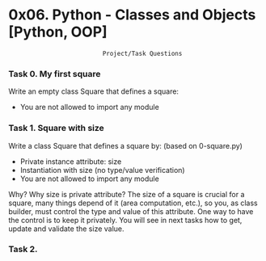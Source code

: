 # 0x06. Python - Classes and Objects [Python, OOP]
                              Project/Task Questions

### Task 0. My first square

Write an empty class Square that defines a square:
- You are not allowed to import any module

### Task 1. Square with size

Write a class Square that defines a square by: (based on 0-square.py)
- Private instance attribute: size
- Instantiation with size (no type/value verification)
- You are not allowed to import any module

Why?
Why size is private attribute?
The size of a square is crucial for a square, many things depend of it (area computation, etc.), so you, as class builder, must control the type and value of this attribute. One way to have the control is to keep it privately. You will see in next tasks how to get, update and validate the size value.

### Task 2.
